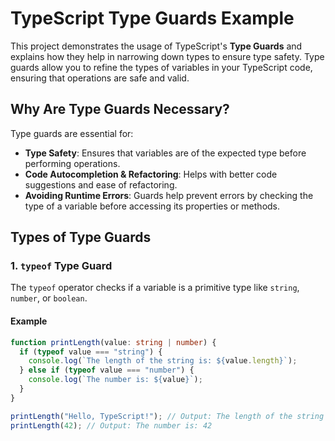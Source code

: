 # TypeScript Type Guards Example

This project demonstrates the usage of TypeScript's **Type Guards** and explains how they help in narrowing down types to ensure type safety. Type guards allow you to refine the types of variables in your TypeScript code, ensuring that operations are safe and valid.

## Why Are Type Guards Necessary?

Type guards are essential for:
- **Type Safety**: Ensures that variables are of the expected type before performing operations.
- **Code Autocompletion & Refactoring**: Helps with better code suggestions and ease of refactoring.
- **Avoiding Runtime Errors**: Guards help prevent errors by checking the type of a variable before accessing its properties or methods.

## Types of Type Guards

### 1. `typeof` Type Guard

The `typeof` operator checks if a variable is a primitive type like `string`, `number`, or `boolean`.

#### Example

```typescript
function printLength(value: string | number) {
  if (typeof value === "string") {
    console.log(`The length of the string is: ${value.length}`);
  } else if (typeof value === "number") {
    console.log(`The number is: ${value}`);
  }
}

printLength("Hello, TypeScript!"); // Output: The length of the string is: 18
printLength(42); // Output: The number is: 42
